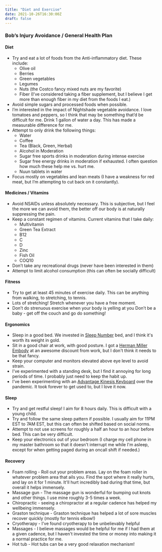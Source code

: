 ```yaml
---
title: "Diet and Exercise"
date: 2021-10-26T16:30:00Z
draft: false
---
```


### Bob’s Injury Avoidance / General Health Plan

#### Diet
* Try and eat a lot of foods from the Anti-inflammatory diet. These include:
  * Olive oil
  * Berries
  * Green vegetables
  * Legumes
  * Nuts (the Costco fancy mixed nuts are my favorite)
  * Fiber (I’ve considered taking a fiber supplement, but I believe I get more than enough fiber in my diet from the foods I
  eat.)
* Avoid simple sugars and processed foods when possible.
* I’m interested in the impact of Nightshade vegetable avoidance. I love tomatoes and peppers, so I think that may be something that’d be difficult for me. Drink 1 gallon of water a day.
This has made a measurable difference for me. 
* Attempt to only drink the following things:
  * Water
  * Coffee
  * Tea (Black, Green, Herbal)
  * Alcohol in Moderation
  * Sugar free sports drinks in moderation during intense exercise 
  * Sugar free energy drinks in moderation if exhausted. I often question how much these help me vs. hurt me. 
  * Nuun tablets in water
* Focus mostly on vegetables and lean meats (I have a weakness for red meat, but I’m attempting to cut back on it constantly).

#### Medicines / Vitamins
* Avoid NSAIDs unless absolutely necessary. This is subjective, but I feel the more we can avoid
them, the better off our body is at naturally suppressing the pain.
* Keep a constant regimen of vitamins. Current vitamins that I take daily:
  * Multivitamin
  * Green Tea Extract
  * B12
  * C
  * D
  * Zinc
  * Fish Oil
  * COQ10
* Don’t take any recreational drugs (never have been interested in them)
* Attempt to limit alcohol consumption (this can often be socially difficult)

#### Fitness
* Try to get at least 45 minutes of exercise daily. This can be anything from walking, to stretching, to tennis.
* Lots of stretching!  Stretch whenever you have a free moment. 
* Don’t do strenuous exercise when your body is yelling at you Don’t be a baby - get off the couch and go do something!

#### Ergonomics
* Sleep in a good bed.  We invested in [Sleep Number](https://www.sleepnumber.com/) bed, and I think it's worth its weight in gold.
* Sit in a good chair at work, with good posture.  I got a [Herman Miller Embody](https://www.hermanmiller.com/products/seating/office-chairs/embody-chairs/) at an awesome discount from work, but I don't think it needs to be that fancy.
* Keep your computer and monitors elevated above eye level to avoid strain.
* I've experimented with a standing desk, but I find it annoying for long periods of time.  I probably just need to keep the habit up.
* I've been experimenting with an [Advantage Kinesis Keyboard](https://kinesis-ergo.com/shop/advantage2/) over the pandemic.  It took forever to get used to, but 
I love it now.

#### Sleep
* Try and get restful sleep!  I aim for 8 hours daily.  This is difficult with a young child.
* Try and follow the same sleep pattern if possible.  I usually aim for 11PM EST to 7AM EST, but this can often be shifted based on social norms.
* Attempt to not use screens for roughly a half an hour to an hour before bed.  This can be very difficult.
* Keep your electronics out of your bedroom (I charge my cell phone in my master bathroom so that it doesn't interrupt me while I'm asleep, except for when getting paged during an oncall shift if needed.)

#### Recovery
* Foam rolling - Roll out your problem areas.  Lay on the foam roller in whatever problem area that ails you.  Find the spot where it really hurts, and lay on it for 1 minute.  It'll hurt incredibly bad during that time, but overall it helps immensely.
* Massage gun - The massage gun is wonderful for bumping out knots and other things.  I use mine roughly 3-5 times a week.
* Chiropractic - seeing a chiropractor at a regular cadence has helped my wellbeing immensely.
* Graston technique - Graston technique has helped a lot of sore muscles recover quickly (mostly for tennis elbow!)
* Cryotherapy - I've found cryotherapy to be unbelievably helpful
* Massages - I believe massages would be helpful for me if I had them at a given cadence, but I haven't invested the time or money into making it a normal practice for me.
* Hot tub - Hot tubs can be a very good relaxation mechanism!
